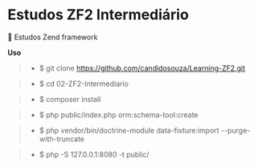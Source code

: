 # Estudos ZF2 Intermediário

:book: Estudos Zend framework

**Uso**

> - $ git clone https://github.com/candidosouza/Learning-ZF2.git

> - $ cd 02-ZF2-Intermediario

> - $ composer install

> - $ php public/index.php orm:schema-tool:create

> - $ php vendor/bin/doctrine-module data-fixture:import --purge-with-truncate

> - $ php -S 127.0.0.1:8080 -t public/